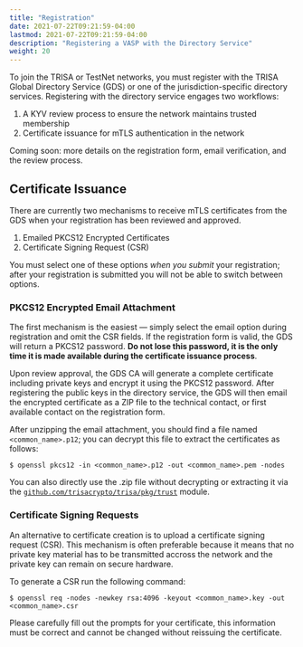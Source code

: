 ```yaml
---
title: "Registration"
date: 2021-07-22T09:21:59-04:00
lastmod: 2021-07-22T09:21:59-04:00
description: "Registering a VASP with the Directory Service"
weight: 20
---
```


To join the TRISA or TestNet networks, you must register with the TRISA Global Directory Service (GDS) or one of the jurisdiction-specific directory services. Registering with the directory service engages two workflows:

1. A KYV review process to ensure the network maintains trusted membership
2. Certificate issuance for mTLS authentication in the network

Coming soon: more details on the registration form, email verification, and the review process.

## Certificate Issuance

There are currently two mechanisms to receive mTLS certificates from the GDS when your registration has been reviewed and approved.

1. Emailed PKCS12 Encrypted Certificates
2. Certificate Signing Request (CSR)

You must select one of these options _when you submit_ your registration; after your registration is submitted you will not be able to switch between options.

### PKCS12 Encrypted Email Attachment

The first mechanism is the easiest &mdash; simply select the email option during registration and omit the CSR fields. If the registration form is valid, the GDS will return a PKCS12 password. **Do not lose this password, it is the only time it is made available during the certificate issuance process**.

Upon review approval, the GDS CA will generate a complete certificate including private keys and encrypt it using the PKCS12 password. After registering the public keys in the directory service, the GDS will then email the encrypted certificate as a ZIP file to the technical contact, or first available contact on the registration form.

After unzipping the email attachment, you should find a file named `<common_name>.p12`; you can decrypt this file to extract the certificates as follows:

```
$ openssl pkcs12 -in <common_name>.p12 -out <common_name>.pem -nodes
```

You can also directly use the .zip file without decrypting or extracting it via the [`github.com/trisacrypto/trisa/pkg/trust`](https://pkg.go.dev/github.com/trisacrypto/trisa/pkg/trust#NewSerializer) module.

### Certificate Signing Requests

An alternative to certificate creation is to upload a certificate signing request (CSR). This mechanism is often preferable because it means that no private key material has to be transmitted accross the network and the private key can remain on secure hardware.

To generate a CSR run the following command:

```
$ openssl req -nodes -newkey rsa:4096 -keyout <common_name>.key -out <common_name>.csr
```

Please carefully fill out the prompts for your certificate, this information must be correct and cannot be changed without reissuing the certificate.
